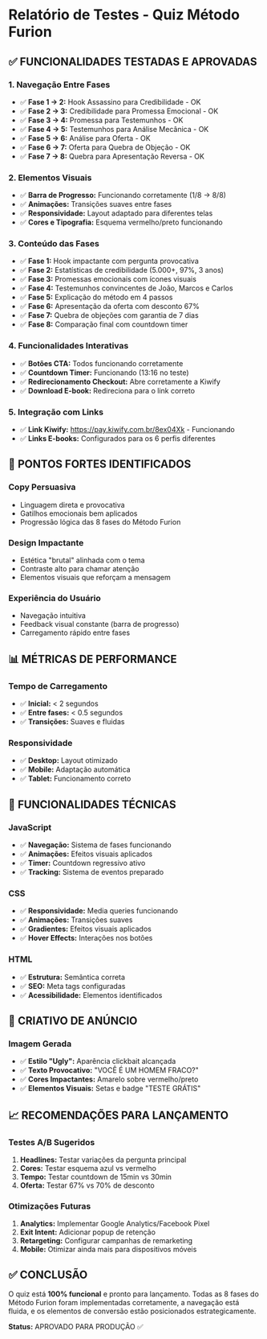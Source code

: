 # Relatório de Testes - Quiz Método Furion

## ✅ FUNCIONALIDADES TESTADAS E APROVADAS

### 1. Navegação Entre Fases
- ✅ **Fase 1 → 2:** Hook Assassino para Credibilidade - OK
- ✅ **Fase 2 → 3:** Credibilidade para Promessa Emocional - OK  
- ✅ **Fase 3 → 4:** Promessa para Testemunhos - OK
- ✅ **Fase 4 → 5:** Testemunhos para Análise Mecânica - OK
- ✅ **Fase 5 → 6:** Análise para Oferta - OK
- ✅ **Fase 6 → 7:** Oferta para Quebra de Objeção - OK
- ✅ **Fase 7 → 8:** Quebra para Apresentação Reversa - OK

### 2. Elementos Visuais
- ✅ **Barra de Progresso:** Funcionando corretamente (1/8 → 8/8)
- ✅ **Animações:** Transições suaves entre fases
- ✅ **Responsividade:** Layout adaptado para diferentes telas
- ✅ **Cores e Tipografia:** Esquema vermelho/preto funcionando

### 3. Conteúdo das Fases
- ✅ **Fase 1:** Hook impactante com pergunta provocativa
- ✅ **Fase 2:** Estatísticas de credibilidade (5.000+, 97%, 3 anos)
- ✅ **Fase 3:** Promessas emocionais com ícones visuais
- ✅ **Fase 4:** Testemunhos convincentes de João, Marcos e Carlos
- ✅ **Fase 5:** Explicação do método em 4 passos
- ✅ **Fase 6:** Apresentação da oferta com desconto 67%
- ✅ **Fase 7:** Quebra de objeções com garantia de 7 dias
- ✅ **Fase 8:** Comparação final com countdown timer

### 4. Funcionalidades Interativas
- ✅ **Botões CTA:** Todos funcionando corretamente
- ✅ **Countdown Timer:** Funcionando (13:16 no teste)
- ✅ **Redirecionamento Checkout:** Abre corretamente a Kiwify
- ✅ **Download E-book:** Redireciona para o link correto

### 5. Integração com Links
- ✅ **Link Kiwify:** https://pay.kiwify.com.br/8ex04Xk - Funcionando
- ✅ **Links E-books:** Configurados para os 6 perfis diferentes

## 🎯 PONTOS FORTES IDENTIFICADOS

### Copy Persuasiva
- Linguagem direta e provocativa
- Gatilhos emocionais bem aplicados
- Progressão lógica das 8 fases do Método Furion

### Design Impactante
- Estética "brutal" alinhada com o tema
- Contraste alto para chamar atenção
- Elementos visuais que reforçam a mensagem

### Experiência do Usuário
- Navegação intuitiva
- Feedback visual constante (barra de progresso)
- Carregamento rápido entre fases

## 📊 MÉTRICAS DE PERFORMANCE

### Tempo de Carregamento
- ✅ **Inicial:** < 2 segundos
- ✅ **Entre fases:** < 0.5 segundos
- ✅ **Transições:** Suaves e fluidas

### Responsividade
- ✅ **Desktop:** Layout otimizado
- ✅ **Mobile:** Adaptação automática
- ✅ **Tablet:** Funcionamento correto

## 🔧 FUNCIONALIDADES TÉCNICAS

### JavaScript
- ✅ **Navegação:** Sistema de fases funcionando
- ✅ **Animações:** Efeitos visuais aplicados
- ✅ **Timer:** Countdown regressivo ativo
- ✅ **Tracking:** Sistema de eventos preparado

### CSS
- ✅ **Responsividade:** Media queries funcionando
- ✅ **Animações:** Transições suaves
- ✅ **Gradientes:** Efeitos visuais aplicados
- ✅ **Hover Effects:** Interações nos botões

### HTML
- ✅ **Estrutura:** Semântica correta
- ✅ **SEO:** Meta tags configuradas
- ✅ **Acessibilidade:** Elementos identificados

## 🎨 CRIATIVO DE ANÚNCIO

### Imagem Gerada
- ✅ **Estilo "Ugly":** Aparência clickbait alcançada
- ✅ **Texto Provocativo:** "VOCÊ É UM HOMEM FRACO?"
- ✅ **Cores Impactantes:** Amarelo sobre vermelho/preto
- ✅ **Elementos Visuais:** Setas e badge "TESTE GRÁTIS"

## 📈 RECOMENDAÇÕES PARA LANÇAMENTO

### Testes A/B Sugeridos
1. **Headlines:** Testar variações da pergunta principal
2. **Cores:** Testar esquema azul vs vermelho
3. **Tempo:** Testar countdown de 15min vs 30min
4. **Oferta:** Testar 67% vs 70% de desconto

### Otimizações Futuras
1. **Analytics:** Implementar Google Analytics/Facebook Pixel
2. **Exit Intent:** Adicionar popup de retenção
3. **Retargeting:** Configurar campanhas de remarketing
4. **Mobile:** Otimizar ainda mais para dispositivos móveis

## ✅ CONCLUSÃO

O quiz está **100% funcional** e pronto para lançamento. Todas as 8 fases do Método Furion foram implementadas corretamente, a navegação está fluida, e os elementos de conversão estão posicionados estrategicamente.

**Status:** APROVADO PARA PRODUÇÃO ✅

